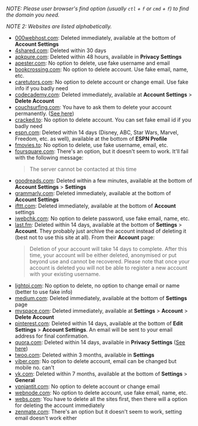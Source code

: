 *NOTE: Please user browser's find option (usually `ctl` + `f` or `cmd` + `f`) to find the domain you need.*

*NOTE 2: Websites are listed alphabetically.*

- [000webhost.com](https://www.000webhost.com): Deleted immediately, available at the bottom of **Account Settings**
- [4shared.com](https://www.4shared.com): Deleted within 30 days
- [apkpure.com](https://apkpure.com): Deleted within 48 hours, available in **Privacy Settings**
- [apester.com](https://apester.com): No option to delete, use fake username and email
- [bookcrossing.com](https://www.bookcrossing.com): No option to delete account. Use fake email, name, etc.
- [caretutors.com](https://caretutors.com): No option to delete account or change email. Use fake info if you badly need
- [codecademy.com](https://www.codecademy.com): Deleted immediately, available at **Account Settings** > **Delete Account**
- [couchsurfing.com](https://www.couchsurfing.com): You have to ask them to delete your account permanently. ([See here](https://support.couchsurfing.org/hc/en-us/articles/200640880-How-can-I-Hide-or-Delete-my-profile-))
- [cracked.to](https://cracked.to): No option to delete account. You can set fake email id if you badly need
- [espn.com](https://www.espn.com): Deleted within 14 days (Disney, ABC, Star Wars, Marvel, Freedom, etc. as well), available at the bottom of **ESPN Profile**
- [fmovies.to](https://fmovies.to): No option to delete, use fake username, email, etc.
- [foursquare.com](https://foursquare.com): There's an option, but it doesn't seem to work. It'll fail with the following message:
  > The server cannot be contacted at this time
- [goodreads.com](https://www.goodreads.com): Deleted within a few minutes, available at the bottom of **Account Settings** > **Settings**
- [grammarly.com](https://account.grammarly.com): Deleted immediately, available at the bottom of **Account Settings**
- [ifttt.com](https://ifttt.com): Deleted immediately, available at the bottom of **Account** settings
- [iwebchk.com](https://iwebchk.com): No option to delete password, use fake email, name, etc.
- [last.fm](https://www.last.fm): Deleted within 14 days, available at the bottom of **Settings** > **Account**. They probably just archive the account instead of deleting it (best not to use this site at all). From their **Account** page:
  > Deletion of your account will take 14 days to complete. After this time, your account will be either deleted, anonymised or put beyond use and cannot be recovered. Please note that once your account is deleted you will not be able to register a new account with your existing username.
- [lightoj.com](http://www.lightoj.com): No option to delete, no option to change email or name (better to use fake info)
- [medium.com](https://medium.com): Deleted immediately, available at the bottom of **Settings** page
- [myspace.com](https://myspace.com): Deleted immediately, available at **Settings** > **Account** > **Delete Account**
- [pinterest.com](https://www.pinterest.com): Deleted within 14 days, available at the bottom of **Edit Settings** > **Account Settings**. An email will be sent to your email address for final confirmation.
- [quora.com](https://quora.com): Deleted within 14 days, available in **Privacy Settings** ([See here](https://www.quora.com/How-do-I-delete-my-Quora-account/answer/Quora-Official-Account))
- [twoo.com](https://www.twoo.com): Deleted within 3 months, available in **Settings**
- [viber.com](https://www.viber.com): No option to delete account, email can be changed but mobile no. can't
- [vk.com](https://vk.com): Deleted within 7 months, available at the bottom of **Settings** > **General**
- [vpnjantit.com](http://vpnjantit.com): No option to delete account or change email
- [webnode.com](http://webnode.com): No option to delete account, use fake email, name, etc.
- [webs.com](http://webs.com): You have to delete all the sites first, then there will a option for deleting the account immediately
- [zenmate.com](http://zenmate.com): There's an option but it doesn't seem to work, setting email doesn't work either
